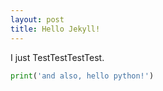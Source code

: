 ```yaml
---
layout: post
title: Hello Jekyll!
---
```


I just TestTestTestTest.

```python
print('and also, hello python!')
```
